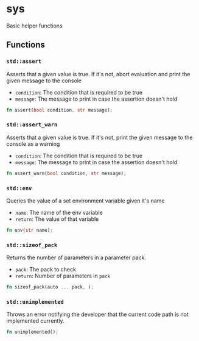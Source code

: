 # sys
Basic helper functions


## Functions

### `std::assert`

Asserts that a given value is true. If it's not, abort evaluation and print the given message to the console
- `condition`: The condition that is required to be true
- `message`: The message to print in case the assertion doesn't hold


```rust
fn assert(bool condition, str message);
```

### `std::assert_warn`

Asserts that a given value is true. If it's not, print the given message to the console as a warning
- `condition`: The condition that is required to be true
- `message`: The message to print in case the assertion doesn't hold


```rust
fn assert_warn(bool condition, str message);
```

### `std::env`

Queries the value of a set environment variable given it's name
- `name`: The name of the env variable
- `return`: The value of that variable


```rust
fn env(str name);
```

### `std::sizeof_pack`

Returns the number of parameters in a parameter pack.
- `pack`: The pack to check
- `return`: Number of parameters in `pack`


```rust
fn sizeof_pack(auto ... pack, );
```

### `std::unimplemented`

Throws an error notifying the developer that the current code path is not implemented currently.


```rust
fn unimplemented();
```

